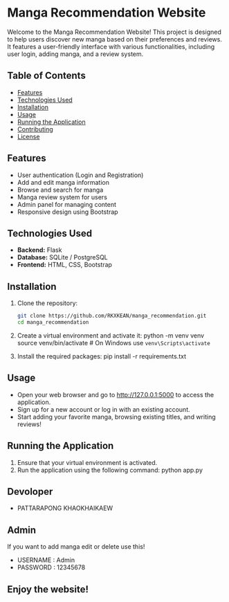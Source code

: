 # Manga Recommendation Website

Welcome to the Manga Recommendation Website! This project is designed to help users discover new manga based on their preferences and reviews. It features a user-friendly interface with various functionalities, including user login, adding manga, and a review system.

## Table of Contents

- [Features](#features)
- [Technologies Used](#technologies-used)
- [Installation](#installation)
- [Usage](#usage)
- [Running the Application](#running-the-application)
- [Contributing](#contributing)
- [License](#license)

## Features

- User authentication (Login and Registration)
- Add and edit manga information
- Browse and search for manga
- Manga review system for users
- Admin panel for managing content
- Responsive design using Bootstrap

## Technologies Used

- **Backend:** Flask
- **Database:** SQLite / PostgreSQL
- **Frontend:** HTML, CSS, Bootstrap


## Installation

1. Clone the repository:
   ```bash
   git clone https://github.com/RKXKEAN/manga_recommendation.git
   cd manga_recommendation

2. Create a virtual environment and activate it:
    python -m venv venv
    source venv/bin/activate  # On Windows use `venv\Scripts\activate`

3. Install the required packages:
    pip install -r requirements.txt

## Usage

- Open your web browser and go to http://127.0.0.1:5000 to access the application.
- Sign up for a new account or log in with an existing account.
- Start adding your favorite manga, browsing existing titles, and writing reviews!

## Running the Application

1. Ensure that your virtual environment is activated.
2. Run the application using the following command:
    python app.py

## Devoloper 

- PATTARAPONG KHAOKHAIKAEW

## Admin

If you want to add manga edit or delete use this!
- USERNAME : Admin
- PASSWORD : 12345678


## Enjoy the website!







